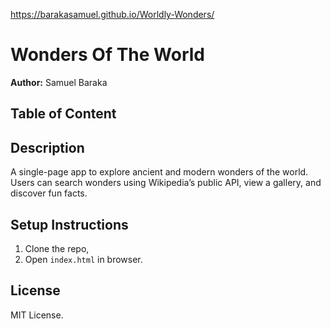 https://barakasamuel.github.io/Worldly-Wonders/

# Wonders Of The World 
**Author:** Samuel Baraka  

## Table of Content

## Description
A single-page app to explore ancient and modern wonders of the world. Users can search wonders using Wikipedia’s public API, view a gallery, and discover fun facts.

## Setup Instructions
1. Clone the repo,
2. Open `index.html` in browser.


## License
MIT License.
